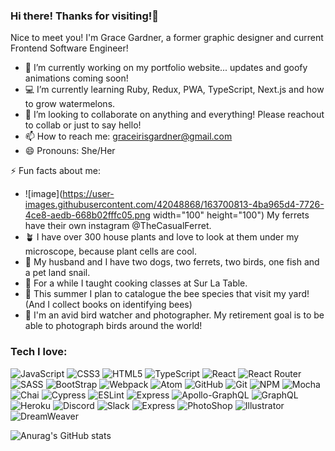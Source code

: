 ### Hi there! Thanks for visiting!👋

Nice to meet you! I'm Grace Gardner, a former graphic designer and current Frontend Software Engineer! 

- 👻 I’m currently working on my portfolio website... updates and goofy animations coming soon!
- 💻 I’m currently learning Ruby, Redux, PWA, TypeScript, Next.js and how to grow watermelons.
- 👯 I’m looking to collaborate on anything and everything! Please reachout to collab or just to say hello! 
- 📫 How to reach me: graceirisgardner@gmail.com
- 😄 Pronouns: She/Her

⚡ Fun facts about me: 
- ![image](https://user-images.githubusercontent.com/42048868/163700813-4ba965d4-7726-4ce8-aedb-668b02fffc05.png width="100" height="100") My ferrets have their own instagram @TheCasualFerret. 
- 🪴 I have over 300 house plants and love to look at them under my microscope, because plant cells are cool. 
- 🐌 My husband and I have two dogs, two ferrets, two birds, one fish and a pet land snail. 
- 🍳 For a while I taught cooking classes at Sur La Table. 
- 🐝 This summer I plan to catalogue the bee species that visit my yard! (And I collect books on identifying bees)
- 🦜 I'm an avid bird watcher and photographer. My retirement goal is to be able to photograph birds around the world! 


### Tech I love:
![JavaScript](https://img.shields.io/badge/JavaScript-323330?style=for-the-badge&logo=javascript&logoColor=F7DF1E)
![CSS3](https://img.shields.io/badge/css3-%231572B6.svg?style=for-the-badge&logo=css3&logoColor=white)
![HTML5](https://img.shields.io/badge/html5-%23E34F26.svg?style=for-the-badge&logo=html5&logoColor=white)
![TypeScript](https://img.shields.io/badge/typescript-%23007ACC.svg?style=for-the-badge&logo=typescript&logoColor=white)
![React](https://img.shields.io/badge/react-%2320232a.svg?style=for-the-badge&logo=react&logoColor=%2361DAFB)
![React Router](https://img.shields.io/badge/React_Router-CA4245?style=for-the-badge&logo=react-router&logoColor=white)
![SASS](https://img.shields.io/badge/SASS-hotpink.svg?style=for-the-badge&logo=SASS&logoColor=white)
![BootStrap](https://img.shields.io/badge/Bootstrap-563D7C?style=for-the-badge&logo=bootstrap&logoColor=white)
![Webpack](https://img.shields.io/badge/webpack-%238DD6F9.svg?style=for-the-badge&logo=webpack&logoColor=black)
![Atom](https://img.shields.io/badge/Atom-%2366595C.svg?style=for-the-badge&logo=atom&logoColor=white)
![GitHub](https://img.shields.io/badge/github-%23121011.svg?style=for-the-badge&logo=github&logoColor=white)
![Git](https://img.shields.io/badge/git-%23F05033.svg?style=for-the-badge&logo=git&logoColor=white)
![NPM](https://img.shields.io/badge/NPM-%23000000.svg?style=for-the-badge&logo=npm&logoColor=white) 
![Mocha](https://img.shields.io/badge/-mocha-%238D6748?style=for-the-badge&logo=mocha&logoColor=white)
![Chai](https://img.shields.io/badge/chai-A30701?style=for-the-badge&logo=chai&logoColor=white) 
![Cypress](https://img.shields.io/badge/-cypress-%23E5E5E5?style=for-the-badge&logo=cypress&logoColor=058a5e)
![ESLint](https://img.shields.io/badge/ESLint-4B3263?style=for-the-badge&logo=eslint&logoColor=white)
![Express](https://img.shields.io/badge/Express.js-404D59?style=for-the-badge)
![Apollo-GraphQL](https://img.shields.io/badge/-ApolloGraphQL-311C87?style=for-the-badge&logo=apollo-graphql)
![GraphQL](https://img.shields.io/badge/-GraphQL-E10098?style=for-the-badge&logo=graphql&logoColor=white)
![Heroku](https://img.shields.io/badge/Heroku-430098?style=for-the-badge&logo=heroku&logoColor=white)
![Discord](https://img.shields.io/badge/Discord-7289DA?style=for-the-badge&logo=discord&logoColor=white)
![Slack](https://img.shields.io/badge/Slack-4A154B?style=for-the-badge&logo=slack&logoColor=white)
![Express](https://img.shields.io/badge/Express.js-404D59?style=for-the-badge)
![PhotoShop](https://aleen42.github.io/badges/src/photoshop.svg)
![Illustrator](https://aleen42.github.io/badges/src/illustrator.svg)
![DreamWeaver](https://aleen42.github.io/badges/src/dreamweaver.svg)


![Anurag's GitHub stats](https://github-readme-stats.vercel.app/api?username=gracegardner&theme=radical&show_icons=true)
